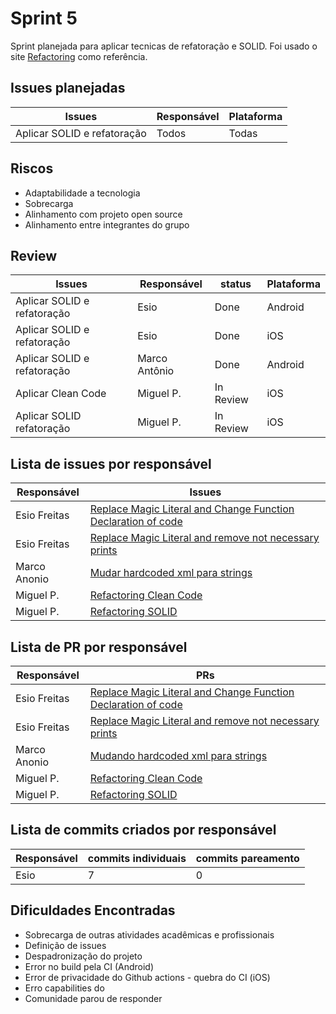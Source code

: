 # Sprint 5

Sprint planejada para aplicar tecnicas de refatoração e SOLID. Foi usado o site [Refactoring](https://refactoring.com/catalog/) como referência.

## Issues planejadas

| Issues                      | Responsável | Plataforma |
| --------------------------- | ----------- | ---------- |
| Aplicar SOLID e refatoração | Todos       | Todas      |

## Riscos

- Adaptabilidade a tecnologia
- Sobrecarga
- Alinhamento com projeto open source
- Alinhamento entre integrantes do grupo

## Review

| Issues                      | Responsável   | status    | Plataforma |
| --------------------------- | ------------- | --------- | ---------- |
| Aplicar SOLID e refatoração | Esio          | Done      | Android    |
| Aplicar SOLID e refatoração | Esio          | Done      | iOS        |
| Aplicar SOLID e refatoração | Marco Antônio | Done      | Android    |
| Aplicar Clean Code          | Miguel P.     | In Review | iOS        |
| Aplicar SOLID refatoração   | Miguel P.     | In Review | iOS        |

## Lista de issues por responsável

| Responsável  | Issues                                                                                                                              |
| ------------ | ----------------------------------------------------------------------------------------------------------------------------------- |
| Esio Freitas | [Replace Magic Literal and Change Function Declaration of code](https://github.com/Escola-em-Casa/android-escola-em-casa/issues/45) |
| Esio Freitas | [Replace Magic Literal and remove not necessary prints](https://github.com/Escola-em-Casa/ios-escola-em-casa/issues/20)             |
| Marco Anonio | [Mudar hardcoded xml para strings](https://github.com/Escola-em-Casa/android-escola-em-casa/issues/46)                              |
| Miguel P.    | [Refactoring Clean Code](https://github.com/Escola-em-Casa/ios-escola-em-casa/issues/21)                                            |
| Miguel P.    | [Refactoring SOLID](https://github.com/Escola-em-Casa/ios-escola-em-casa/issues/24)                                                 |

## Lista de PR por responsável

| Responsável  | PRs                                                                                                                               |
| ------------ | --------------------------------------------------------------------------------------------------------------------------------- |
| Esio Freitas | [Replace Magic Literal and Change Function Declaration of code](https://github.com/Escola-em-Casa/android-escola-em-casa/pull/44) |
| Esio Freitas | [Replace Magic Literal and remove not necessary prints](https://github.com/Escola-em-Casa/ios-escola-em-casa/pull/19)             |
| Marco Anonio | [Mudando hardcoded xml para strings](https://github.com/Escola-em-Casa/android-escola-em-casa/pull/47)                            |
| Miguel P.    | [Refactoring Clean Code](https://github.com/Escola-em-Casa/ios-escola-em-casa/pull/22)                                            |
| Miguel P.    | [Refactoring SOLID](https://github.com/Escola-em-Casa/ios-escola-em-casa/pull/23)                                                 |

## Lista de commits criados por responsável

| Responsável | commits individuais | commits pareamento |
| ----------- | ------------------- | ------------------ |
| Esio        | 7                   | 0                  |

## Dificuldades Encontradas

- Sobrecarga de outras atividades acadêmicas e profissionais
- Definição de issues
- Despadronização do projeto
- Error no build pela CI (Android)
- Error de privacidade do Github actions - quebra do CI (iOS)
- Erro capabilities do
- Comunidade parou de responder
